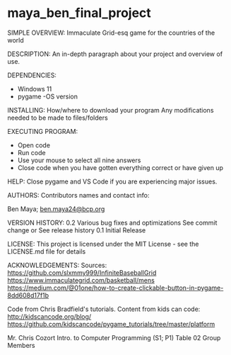 # maya_ben_final_project

SIMPLE OVERVIEW:
Immaculate Grid-esq game for the countries of the world

DESCRIPTION:
An in-depth paragraph about your project and overview of use.

DEPENDENCIES:
- Windows 11
- pygame 
-OS version


INSTALLING:
How/where to download your program
Any modifications needed to be made to files/folders

EXECUTING PROGRAM:
- Open code
- Run code
- Use your mouse to select all nine answers
- Close code when you have gotten everything correct or have given up

HELP:
Close pygame and VS Code if you are experiencing major issues.

AUTHORS:
Contributors names and contact info:

Ben Maya; ben.maya24@bcp.org

VERSION HISTORY:
0.2
Various bug fixes and optimizations
See commit change or See release history
0.1
Initial Release

LICENSE:
This project is licensed under the MIT License - see the LICENSE.md file for details

ACKNOWLEDGEMENTS:
Sources:
https://github.com/slxmmy999/InfiniteBaseballGrid
https://www.immaculategrid.com/basketball/mens
https://medium.com/@01one/how-to-create-clickable-button-in-pygame-8dd608d17f1b

Code from Chris Bradfield's tutorials. Content from kids can code: 
http://kidscancode.org/blog/
https://github.com/kidscancode/pygame_tutorials/tree/master/platform

Mr. Chris Cozort
Intro. to Computer Programming (S1; P1) Table 02 Group Members